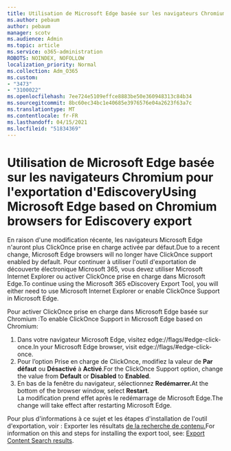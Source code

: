 ```yaml
---
title: Utilisation de Microsoft Edge basée sur les navigateurs Chromium pour l'exportation d'Ediscovery
ms.author: pebaum
author: pebaum
manager: scotv
ms.audience: Admin
ms.topic: article
ms.service: o365-administration
ROBOTS: NOINDEX, NOFOLLOW
localization_priority: Normal
ms.collection: Adm_O365
ms.custom:
- "3473"
- "3100022"
ms.openlocfilehash: 7ee724e5109effce8883be50e360948313c84b34
ms.sourcegitcommit: 8bc60ec34bc1e40685e3976576e04a2623f63a7c
ms.translationtype: MT
ms.contentlocale: fr-FR
ms.lasthandoff: 04/15/2021
ms.locfileid: "51834369"
---
```

# <a name="using-microsoft-edge-based-on-chromium-browsers-for-ediscovery-export"></a><span data-ttu-id="5f548-102">Utilisation de Microsoft Edge basée sur les navigateurs Chromium pour l'exportation d'Ediscovery</span><span class="sxs-lookup"><span data-stu-id="5f548-102">Using Microsoft Edge based on Chromium browsers for Ediscovery export</span></span>

<span data-ttu-id="5f548-103">En raison d'une modification récente, les navigateurs Microsoft Edge n'auront plus ClickOnce prise en charge activée par défaut.</span><span class="sxs-lookup"><span data-stu-id="5f548-103">Due to a recent change, Microsoft Edge browsers will no longer have ClickOnce support enabled by default.</span></span> <span data-ttu-id="5f548-104">Pour continuer à utiliser l'outil d'exportation de découverte électronique Microsoft 365, vous devez utiliser Microsoft Internet Explorer ou activer ClickOnce prise en charge dans Microsoft Edge.</span><span class="sxs-lookup"><span data-stu-id="5f548-104">To continue using the Microsoft 365 eDiscovery Export Tool, you will either need to use Microsoft Internet Explorer or enable ClickOnce Support in Microsoft Edge.</span></span> 

<span data-ttu-id="5f548-105">Pour activer ClickOnce prise en charge dans Microsoft Edge basée sur Chromium :</span><span class="sxs-lookup"><span data-stu-id="5f548-105">To enable ClickOnce Support in Microsoft Edge based on Chromium:</span></span> 
1. <span data-ttu-id="5f548-106">Dans votre navigateur Microsoft Edge, visitez edge://flags/#edge-click-once.</span><span class="sxs-lookup"><span data-stu-id="5f548-106">In your Microsoft Edge browser, visit edge://flags/#edge-click-once.</span></span>
2. <span data-ttu-id="5f548-107">Pour l’option Prise en charge de ClickOnce, modifiez la valeur de **Par défaut** ou **Désactivé** à **Activé**.</span><span class="sxs-lookup"><span data-stu-id="5f548-107">For the ClickOnce Support option, change the value from **Default** or **Disabled** to **Enabled**.</span></span> 
3. <span data-ttu-id="5f548-108">En bas de la fenêtre du navigateur, sélectionnez **Redémarrer.**</span><span class="sxs-lookup"><span data-stu-id="5f548-108">At the bottom of the browser window, select **Restart**.</span></span> <br>
 <span data-ttu-id="5f548-109">La modification prend effet après le redémarrage de Microsoft Edge.</span><span class="sxs-lookup"><span data-stu-id="5f548-109">The change will take effect after restarting Microsoft Edge.</span></span> 

<span data-ttu-id="5f548-110">Pour plus d'informations à ce sujet et les étapes d'installation de l'outil d'exportation, voir : Exporter les résultats [de la recherche de contenu.](https://docs.microsoft.com/microsoft-365/compliance/export-search-results)</span><span class="sxs-lookup"><span data-stu-id="5f548-110">For information on this and steps for installing the  export tool, see: [ Export Content Search results](https://docs.microsoft.com/microsoft-365/compliance/export-search-results).</span></span>